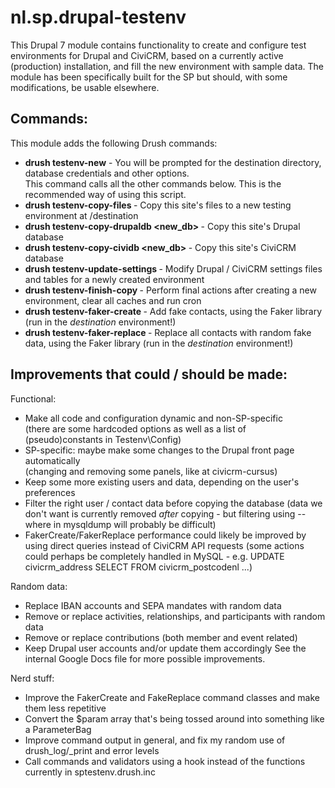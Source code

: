 nl.sp.drupal-testenv
====================

This Drupal 7 module contains functionality to create and configure test environments for Drupal and CiviCRM, based on a currently active (production) installation, and fill the new environment with sample data. The module has been specifically built for the SP but should, with some modifications, be usable elsewhere.


Commands:
---------
This module adds the following Drush commands:

- **drush testenv-new** - You will be prompted for the destination directory, database credentials and other options.  
    This command calls all the other commands below. This is the recommended way of using this script.  
- **drush testenv-copy-files <destination>** - Copy this site's files to a new testing environment at /destination
- **drush testenv-copy-drupaldb <new_db> <copytype>** - Copy this site's Drupal database
- **drush testenv-copy-cividb <new_db> <copytype>** - Copy this site's CiviCRM database
- **drush testenv-update-settings <destination>** - Modify Drupal / CiviCRM settings files and tables for a newly created environment
- **drush testenv-finish-copy <destination>** - Perform final actions after creating a new environment, clear all caches and run cron  
- **drush testenv-faker-create <destination> <count>** - Add fake contacts, using the Faker library (run in the *destination* environment!)
- **drush testenv-faker-replace <destination> <count>** - Replace all contacts with random fake data, using the Faker library (run in the *destination* environment!)


Improvements that could / should be made:
-----------------------------------------

Functional:
- Make all code and configuration dynamic and non-SP-specific  
      (there are some hardcoded options as well as a list of (pseudo)constants in Testenv\Config)
- SP-specific: maybe make some changes to the Drupal front page automatically  
    (changing and removing some panels, like at civicrm-cursus)
- Keep some more existing users and data, depending on the user's preferences
- Filter the right user / contact data before copying the database (data we don't want is currently removed *after* copying - but filtering using --where in mysqldump will probably be difficult)
- FakerCreate/FakerReplace performance could likely be improved by using direct queries instead of CiviCRM API requests (some actions could perhaps be completely handled in MySQL - e.g. UPDATE civicrm_address SELECT FROM civicrm_postcodenl ...)  

Random data:
- Replace IBAN accounts and SEPA mandates with random data
- Remove or replace activities, relationships, and participants with random data
- Remove or replace contributions (both member and event related)
- Keep Drupal user accounts and/or update them accordingly
See the internal Google Docs file for more possible improvements.

Nerd stuff:
- Improve the FakerCreate and FakeReplace command classes and make them less repetitive 
- Convert the $param array that's being tossed around into something like a ParameterBag
- Improve command output in general, and fix my random use of drush_log/_print and error levels
- Call commands and validators using a hook instead of the functions currently in sptestenv.drush.inc
